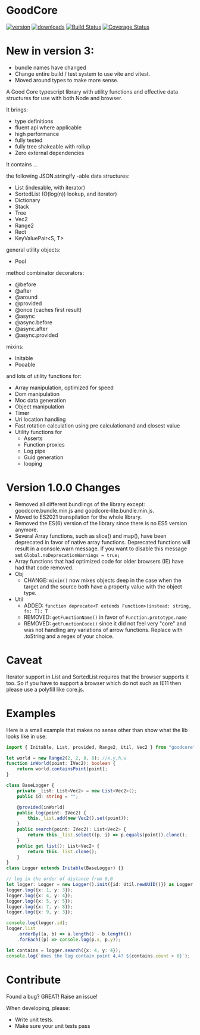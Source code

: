 # GoodCore

[![version](https://img.shields.io/npm/v/goodcore.svg)](https://github.com/AllNamesRTaken/GoodCore)
[![downloads](https://img.shields.io/npm/dt/goodcore.svg)](https://github.com/AllNamesRTaken/GoodCore)
[![Build Status](https://travis-ci.com/AllNamesRTaken/GoodCore.svg?branch=master)](https://travis-ci.com/AllNamesRTaken/GoodCore)
[![Coverage Status](https://coveralls.io/repos/github/AllNamesRTaken/GoodCore/badge.svg?branch=master)](https://coveralls.io/github/AllNamesRTaken/GoodCore?branch=master)

# New in version 3:
- bundle names have changed
- Change entire build / test system to use vite and vitest.
- Moved around types to make more sense.

A Good Core typescript library with utility functions and effective data structures for use with both Node and browser.

It brings:
- type definitions
- fluent api where applicable
- high performance
- fully tested
- fully tree shakeable with rollup
- Zero external dependencies

It contains ...

the following JSON.stringify -able data structures:
- List<T> (indexable, with iterator)
- SortedList<T> (O(log(n)) lookup, and iterator)
- Dictionary<T>
- Stack<T>
- Tree<T>
- Vec2
- Range2
- Rect
- KeyValuePair<S, T>

general utility objects:
- Pool<T>

method combinator decorators:
- @before
- @after
- @around
- @provided
- @once (caches first result)
- @async
- @async.before 
- @async.after 
- @async.provided 

mixins:
- Initable
- Pooable

and lots of utility functions for:
- Array manipulation, optimized for speed
- Dom manipulation
- Moc data generation
- Object manipulation
- Timer
- Uri location handling
- Fast rotation calculation using pre calculationand and closest value
- Utility functions for
  - Asserts
  - Function proxies
  - Log pipe
  - Guid generation
  - looping

# Version 1.0.0 Changes
- Removed all different bundlings of the library except: goodcore.bundle.min.js and goodcore-lite.bundle.min.js.
- Moved to ES2021 transpilation for the whole library.
- Removed the ES(6) version of the library since there is no ES5 version anymore.
- Several Array functions, such as slice() and map(), have been deprecated in favor of native array functions. Deprecated functions will result in a console.warn message. If you want to disable this message set ```Global.noDeprecationWarnings = true;```
- Array functions that had optimized code for older browsers (IE) have had that code removed.
- Obj
  - CHANGE: ```mixin()``` now mixes objects deep in the case when the target and the source both have a property value with the object type.
- Util
  - ADDED: ```function deprecate<T extends Function>(instead: string, fn: T): T```
  - REMOVED: ```getFunctionName()``` in favor of ```Function.prototype.name```
  - REMOVED: ```getFunctionCode()``` since it did not feel very "core" and was not handling any variations of arrow functions. Replace with .toString and a regex of your choice.

# Caveat
Iterator support in List and SortedList requires that the browser supports it too. So if you have to support a browser which do not such as IE11 then please use a polyfill like core.js. 

# Examples
Here is a small example that makes no sense other than show what the lib looks like in use.

```typescript
import { Initable, List, provided, Range2, Util, Vec2 } from "goodcore";

let world = new Range2(2, 2, 8, 8); //x,y,h,w
function inWorld(point: IVec2): boolean {
    return world.containsPoint(point);
}

class BaseLogger {
    private _list: List<Vec2> = new List<Vec2>();
    public id: string = "";

    @provided(inWorld)
    public log(point: IVec2) {
        this._list.add(new Vec2().set(point));
    }
    public search(point: IVec2): List<Vec2> {
        return this._list.select((p, i) => p.equals(point)).clone();
    }
    public get list(): List<Vec2> {
        return this._list.clone();
    }
}
class Logger extends Initable(BaseLogger) {}

// log in the order of distance from 0,0 
let logger: Logger = new Logger().init({id: Util.newUUID()}) as Logger;
logger.log({x: 1, y: 3});
logger.log({x: 4, y: 4});
logger.log({x: 5, y: 5});
logger.log({x: 7, y: 8});
logger.log({x: 9, y: 3});

console.log(logger.id);
logger.list
    .orderBy((a, b) => a.length() - b.length())
    .forEach((p) => console.log(p.x, p.y));

let contains = logger.search({x: 4, y: 4});
console.log(`does the log contain point 4,4? ${contains.count > 0}`);
```
# Contribute
Found a bug? GREAT! Raise an issue!

When developing, please:

- Write unit tests.
- Make sure your unit tests pass
